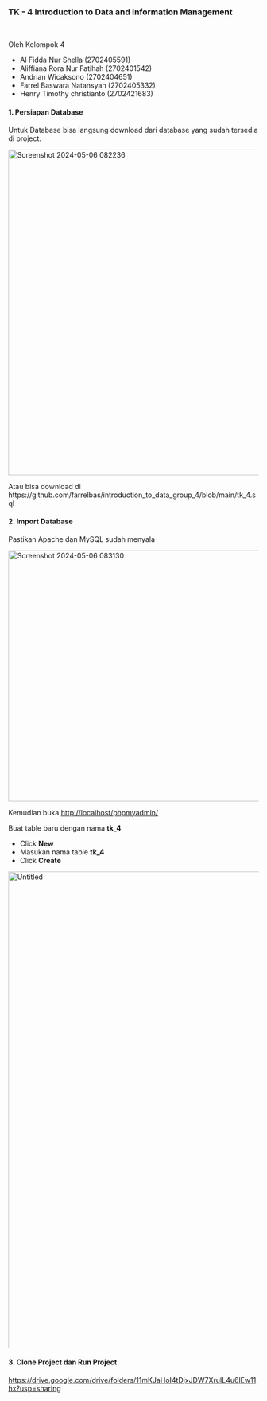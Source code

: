 <h3>TK - 4 Introduction to Data and Information Management</h3>
<br>
<p>Oleh Kelompok 4</p>
<ul>
    <li>Al Fidda Nur Shella (2702405591)</li>
    <li>Aliffiana Rora Nur Fatihah (2702401542)</li>
    <li>Andrian Wicaksono (2702404651)</li>
    <li>Farrel Baswara Natansyah (2702405332)</li>
    <li>Henry Timothy christianto (2702421683)</li>
</ul>
<h4>1. Persiapan Database</h4>
<p>Untuk Database bisa langsung download dari database yang sudah tersedia di project. </p>
<img width="655" alt="Screenshot 2024-05-06 082236" src="https://github.com/farrelbas/introduction_to_data_group_4/assets/55417641/9d99cd07-389b-4712-93d5-e99e3ced591b">
<p>Atau bisa download di https://github.com/farrelbas/introduction_to_data_group_4/blob/main/tk_4.sql </p>
<h4>2. Import Database</h4>
<p>Pastikan Apache dan MySQL sudah menyala</p>
<img width="505" alt="Screenshot 2024-05-06 083130" src="https://github.com/farrelbas/introduction_to_data_group_4/assets/55417641/0398c9c4-027b-4746-b0a6-deb7e1fe24eb">
<p>Kemudian buka <a href="http://localhost/phpmyadmin/">http://localhost/phpmyadmin/</a></p>
<p>Buat table baru dengan nama <b>tk_4</b></p>
<ul>
    <li>Click <b>New</b></li>
    <li>Masukan nama table <b>tk_4</b></li>
    <li>Click <b>Create</b></li>
</ul>
<img width="959" alt="Untitled" src="https://github.com/farrelbas/introduction_to_data_group_4/assets/55417641/94d19e6e-b2a3-457f-922b-bb5bff73edef">
<h4>3. Clone Project dan Run Project</h4>
<a href="https://drive.google.com/drive/folders/11mKJaHoI4tDjxJDW7XruIL4u6lEw11hx?usp=sharing">https://drive.google.com/drive/folders/11mKJaHoI4tDjxJDW7XruIL4u6lEw11hx?usp=sharing</a>

